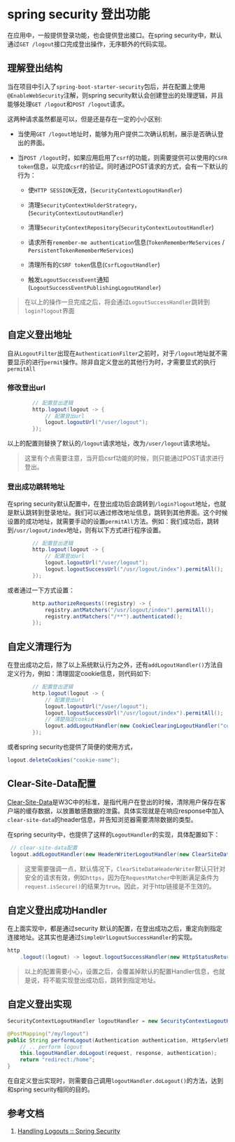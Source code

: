 # spring security 登出功能

在应用中，一般提供登录功能，也会提供登出接口。在spring security中，默认通过`GET /logout`接口完成登出操作，无序额外的代码实现。

## 理解登出结构

当在项目中引入了`spring-boot-starter-security`包后，并在配置上使用`@EnableWebSecurity`注解，则spring security默认会创建登出的处理逻辑，并且能够处理`GET /logout`和`POST /logout`请求。

这两种请求虽然都是可以，但是还是存在一定的小小区别:

- 当使用`GET /logout`地址时，能够为用户提供二次确认机制，展示是否确认登出的界面。

- 当`POST /logout`时，如果应用启用了`csrf`的功能，则需要提供可以使用的`CSFR token`信息，以完成`csrf`的验证。同时通过POST请求的方式，会有一下默认的行为：
  
  - 使`HTTP SESSION`无效，(`SecurityContextLogoutHandler`)
  
  - 清理`SecurityContextHolderStrategry`，(`SecurityContextLoutoutHandler`)
  
  - 清理`SecurityContextRepository`(`SecurityContextLoutoutHandler`)
  
  - 请求所有`remember-me authentication`信息(`TokenRememberMeServices` / `PersistentTokenRememberMeServices`)
  
  - 清理所有的`CSRF token`信息(`CsrfLogoutHandler`)
  
  - 触发`LogoutSuccessEvent`通知(`LogoutSuccessEventPublishingLogoutHandler`)

> 在以上的操作一旦完成之后，将会通过`LogoutSuccessHandler`跳转到`login?logout`界面

## 自定义登出地址

自从`LogoutFilter`出现在`AuthenticationFilter`之前时，对于`/logout`地址就不需要显示的进行`permit`操作。除非自定义登出的其他行为时，才需要显式的执行`permitAll`

### 修改登出url

```java
        // 配置登出逻辑
        http.logout(logout -> {
            // 配置登出url
            logout.logoutUrl("/user/logout");
        });
```

以上的配置则替换了默认的`/logout`请求地址，改为`/user/logout`请求地址。

> 这里有个点需要注意，当开启csrf功能的时候，则只能通过POST请求进行登出。

### 登出成功跳转地址

在spring security默认配置中，在登出成功后会跳转到`/login?logout`地址，也就是默认跳转到登录地址。我们可以通过修改地址信息，跳转到其他界面。这个时候设置的成功地址，就需要手动的设置`permitAll`方法。例如：我们成功后，跳转到`/usr/logout/index`地址，则有以下方式进行程序设置。

```java
        // 配置登出逻辑
        http.logout(logout -> {
            // 配置登出url
            logout.logoutUrl("/user/logout");
            logout.logoutSuccessUrl("/usr/logout/index").permitAll();
        });
```

或者通过一下方式设置：

```java
        http.authorizeRequests((registry) -> {
            registry.antMatchers("/usr/logout/index").permitAll();
            registry.antMatchers("/**").authenticated();
        });
```

## 自定义清理行为

在登出成功之后，除了以上系统默认行为之外，还有`addLogoutHandler()`方法自定义行为，例如：清理固定cookie信息，则代码如下:

```java
        // 配置登出逻辑
        http.logout(logout -> {
            // 配置登出url
            logout.logoutUrl("/user/logout");
            logout.logoutSuccessUrl("/usr/logout/index").permitAll();
            // 清楚指定cookie
            logout.addLogoutHandler(new CookieClearingLogoutHandler("cookie-name"));
        });
```

或者spring security也提供了简便的使用方式，

```java
logout.deleteCookies("cookie-name");
```

## Clear-Site-Data配置

[Clear-Site-Data](https://w3c.github.io/webappsec-clear-site-data/)是W3C中的标准，是指代用户在登出的时候，清除用户保存在客户端的缓存数据，以放置敏感数据的泄露。具体实现就是在响应response中加入`clear-site-data`的header信息，并告知浏览器需要清除数据的类型。

在spring security中，也提供了这样的`LogoutHandler`的实现，具体配置如下：

```java
 // clear-site-data配置
 logout.addLogoutHandler(new HeaderWriterLogoutHandler(new ClearSiteDataHeaderWriter(ClearSiteDataHeaderWriter.Directive.ALL)));
```

> 这里需要强调一点，默认情况下，`ClearSiteDataHeaderWriter`默认只针对安全的请求有效，例如`https`，因为在`RequestMatcher`中判断满足条件为`request.isSecure()`的结果为`true`。因此，对于http链接是不生效的。

## 自定义登出成功Handler

在上面实现中，都是通过security 默认的配置，在登出成功之后，重定向到指定连接地址。这其实也是通过`SimpleUrlLogoutSuccessHandler`的实现。

```java
http
    .logout((logout) -> logout.logoutSuccessHandler(new HttpStatusReturningLogoutSuccessHandler()))
```

> 以上的配置需要小心，设置之后，会覆盖掉默认的配置Handler信息，也就是说，将不能实现登出成功后，跳转到指定地址。

## 自定义登出实现

```java
SecurityContextLogoutHandler logoutHandler = new SecurityContextLogoutHandler();

@PostMapping("/my/logout")
public String performLogout(Authentication authentication, HttpServletRequest request, HttpServletResponse response) {
    // .. perform logout
    this.logoutHandler.doLogout(request, response, authentication);
    return "redirect:/home";
}
```

在自定义登出实现时，则需要自己调用`logoutHandler.doLogout()`的方法，达到和spring security相同的目的。

## 参考文档

1. [Handling Logouts :: Spring Security](https://docs.spring.io/spring-security/reference/servlet/authentication/logout.html)


